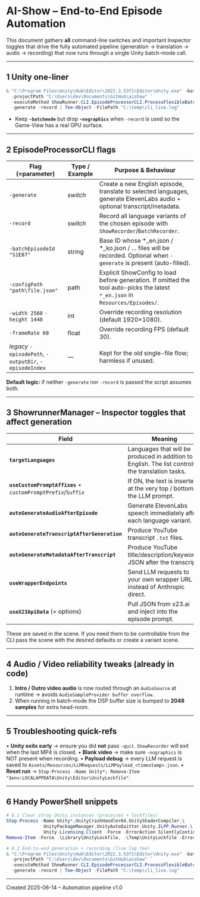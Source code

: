 # AI-Show – End-to-End Episode Automation

This document gathers **all** command-line switches and important Inspector toggles that drive the fully automated pipeline (generation → translation → audio → recording) that now runs through a single Unity batch-mode call.

---
## 1  Unity one-liner

```powershell
& "C:\Program Files\Unity\Hub\Editor\2022.3.53f1\Editor\Unity.exe" -batchmode -logFile - `
  -projectPath "C:\Users\dev\Documents\GitHub\aishow" `
  -executeMethod ShowRunner.CLI.EpisodeProcessorCLI.ProcessFlexibleBatchFromCommandLine `
  -generate -record | Tee-Object -FilePath "C:\temp\cli_live.log"
```
* Keep **`-batchmode`** but drop **`-nographics`** when `-record` is used so the Game-View has a real GPU surface.

---
## 2  EpisodeProcessorCLI flags

| Flag (=parameter)                 | Type / Example                 | Purpose & Behaviour |
|----------------------------------|--------------------------------|---------------------|
| `-generate`                      | _switch_                       | Create a new English episode, translate to selected languages, generate ElevenLabs audio + optional transcript/metadata. |
| `-record`                        | _switch_                       | Record all language variants of the chosen episode with `ShowRecorder`/`BatchRecorder`. |
| `-batchEpisodeId "S1E87"`       | string                         | Base ID whose *_en.json / *_ko.json / … files will be recorded. Optional when `-generate` is present (auto-filled). |
| `-configPath "path\file.json"`  | path                           | Explicit ShowConfig to load before generation. If omitted the tool auto-picks the latest `*_en.json` in `Resources/Episodes/`. |
| `-width 2560` `-height 1440`     | int                            | Override recording resolution (default 1920×1080). |
| `-frameRate 60`                  | float                          | Override recording FPS (default 30). |
| *legacy* `-episodePath`, `-outputDir`, `-episodeIndex` | — | Kept for the old single-file flow; harmless if unused. |

**Default logic:** if neither `-generate` nor `-record` is passed the script assumes both.

---
## 3  ShowrunnerManager – Inspector toggles that affect generation

| Field | Meaning |
|-------|---------|
| **`targetLanguages`** | Languages that will be produced in addition to English. The list controls the translation tasks. |
| **`useCustomPromptAffixes`** + `customPromptPrefix`/`Suffix` | If ON, the text is inserted at the very top / bottom of the LLM prompt. |
| **`autoGenerateAudioAfterEpisode`** | Generate ElevenLabs speech immediately after each language variant. |
| **`autoGenerateTranscriptAfterGeneration`** | Produce YouTube transcript `.txt` files. |
| **`autoGenerateMetadataAfterTranscript`** | Produce YouTube title/description/keywords JSON after the transcript. |
| **`useWrapperEndpoints`** | Send LLM requests to your own wrapper URL instead of Anthropic direct. |
| **`useX23ApiData`** (+ options) | Pull JSON from x23.ai and inject into the episode prompt. |

These are saved in the scene. If you need them to be controllable from the CLI pass the scene with the desired defaults or create a variant scene.

---
## 4  Audio / Video reliability tweaks (already in code)

1. **Intro / Outro video audio** is now routed through an `AudioSource` at runtime → avoids `AudioSampleProvider buffer overflow`.
2. When running in batch-mode the DSP buffer size is bumped to **2048 samples** for extra head-room.

---
## 5  Troubleshooting quick-refs

• **Unity exits early** → ensure you did **not** pass `-quit`. `ShowRecorder` will exit when the last MP4 is closed.
• **Blank video** → make sure `-nographics` is NOT present when recording. 
• **Payload debug** → every LLM request is saved to `Assets/Resources/LLMRequests/LLMPayload_<timestamp>.json`.
• **Reset run** → `Stop-Process -Name Unity*; Remove-Item "$env:LOCALAPPDATA\Unity\Editor\UnityLockfile"`.

---
## 6  Handy PowerShell snippets

```powershell
# 6.1 Clear stray Unity instances (processes + lockfiles)
Stop-Process -Name Unity*,UnityCrashHandler64,UnityShaderCompiler,\
              UnityPackageManager,UnityAutoQuitter,Unity.ILPP.Runner,\
              Unity.Licensing.Client -Force -ErrorAction SilentlyContinue;
Remove-Item -Force .\Library\UnityLockfile, .\Temp\UnityLockfile -ErrorAction SilentlyContinue

# 6.2 End-to-end generation + recording (live log tee)
& "C:\Program Files\Unity\Hub\Editor\2022.3.53f1\Editor\Unity.exe" -batchmode -logFile - `
  -projectPath "C:\Users\dev\Documents\GitHub\aishow" `
  -executeMethod ShowRunner.CLI.EpisodeProcessorCLI.ProcessFlexibleBatchFromCommandLine `
  -generate -record | Tee-Object -FilePath "C:\temp\cli_live.log"
```

---
Created 2025-06-14 – Automation pipeline v1.0 
